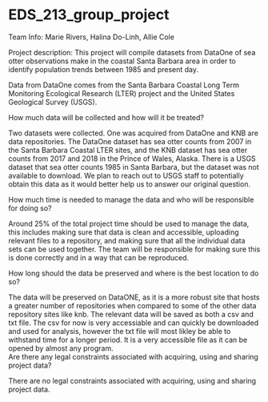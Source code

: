# EDS_213_group_project

Team Info:
Marie Rivers, 
Halina Do-Linh, 
Allie Cole

Project description: This project will compile datasets from DataOne of sea otter observations make in the coastal Santa Barbara area in order to identify population trends between 1985 and present day.

Data from DataOne comes from the Santa Barbara Coastal Long Term Monitoring Ecological Research (LTER) project and the United States Geological Survey (USGS).


How much data will be collected and how will it be treated?

Two datasets were collected. One was acquired from DataOne and KNB are data repositories. The DataOne dataset has sea otter counts from 2007 in the Santa Barbara Coastal LTER sites, and the KNB dataset has sea otter counts from 2017 and 2018 in the Prince of Wales, Alaska. There is a USGS dataset that sea otter counts 1985 in Santa Barbara, but the dataset was not available to download. We plan to reach out to USGS staff to potentially obtain this data as it would better help us to answer our original question.		

How much time is needed to manage the data and who will be responsible for doing so?

Around 25% of the total project time should be used to manage the data, this includes making sure that data is clean and accessible, uploading relevant files to a repository, and making sure that all the individual data sets can be used together. The team will be responsible for making sure this is done correctly and in a way that can be reproduced. 					
					
How long should the data be preserved and where is the best location to do so?

The data will be preserved on DataONE, as it is a more robust site that hosts a greater number of repositories when compared to some of the other data repository sites like knb. The relevant data will be saved as both a csv and txt file. The csv for now is very accessiable and can quickly be downloaded and used for analysis, however the txt file will most likley be able to withstand time for a longer period. It is a very accessible file as it can be opened by almost any program. 					
Are there any legal constraints associated with acquiring, using and sharing project data?

There are no legal constraints associated with acquiring, using and sharing project data. 					
					
					
					
